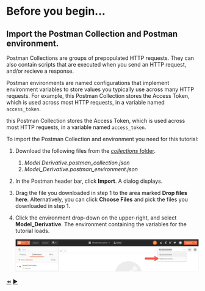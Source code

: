 # Before you begin...

## Import the Postman Collection and Postman environment.

Postman Collections are groups of prepopulated HTTP requests. They can also contain scripts that are executed when you send an HTTP request, and/or recieve a response.

Postman environments are named configurations that implement environment variables to store values you typically use across many HTTP requests. For example, this Postman Collection stores the Access Token, which is used across most HTTP requests, in a variable named `access_token`.

this Postman Collection stores the Access Token, which is used across most HTTP requests, in a variable named `access_token`.

To import the Postman Collection and environment you need for this tutorial:

1. Download the following files from the [*collections* folder](../collections).

    1. *Model Derivative.postman_collection.json*
    2. *Model_Derivative.postman_environment.json*


2. In the Postman header bar, click **Import**. A dialog displays.

3. Drag the file you downloaded in step 1 to the area marked **Drop files here**. Alternatively, you can click **Choose Files** and pick the files you downloaded in step 1.

4. Click the environment drop-down on the upper-right, and select **Model_Derivative**. The environment containing the variables for the tutorial loads.

   ![Postman Environment drop-down](../images/postman_environment_dropdown.png "Postman Environment drop-down")


[:rewind:](../readme.md "readme.md")  [:arrow_forward:](task-1.md "Next task")
